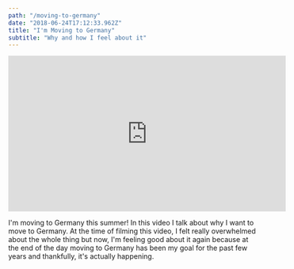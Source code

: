 ```yaml
---
path: "/moving-to-germany"
date: "2018-06-24T17:12:33.962Z"
title: "I'm Moving to Germany"
subtitle: "Why and how I feel about it"
---
```

<iframe width="560" height="315" src="https://www.youtube.com/embed/ecx-sIlCR-Q" frameborder="0" allow="autoplay; encrypted-media" allowfullscreen></iframe>

I'm moving to Germany this summer! In this video I talk about why I want to move to Germany. At the time of filming this video, I felt really overwhelmed about the whole thing but now, I'm feeling good about it again because at the end of the day moving to Germany has been my goal for the past few years and thankfully, it's actually happening. 